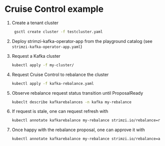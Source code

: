# Cruise Control example

1. Create a tenant cluster

   ```bash
    gsctl create cluster -f testcluster.yaml
   ```

1. Deploy strimzi-kafka-operator-app from the playground catalog (see `strimzi-kafka-operator-app.yaml`)

1. Request a Kafka cluster

   ```bash
   kubectl apply -f my-cluster/
   ```

1. Request Cruise Control to rebalance the cluster

   ```bash
   kubectl apply -f kafka-rebalance.yaml
   ```

1. Observe rebalance request status transition until ProposalReady

   ```bash
   kubeclt describe kafkarebalances -n kafka my-rebalance
   ```

1. If request is stale, one can request refresh with

   ```bash
   kubectl annotate kafkarebalance my-rebalance strimzi.io/rebalance=refresh -n kafka
   ```

1. Once happy with the rebalance proposal, one can approve it with

   ```bash
   kubectl annotate kafkarebalance my-rebalance strimzi.io/rebalance=approve -n kafka
   ```
